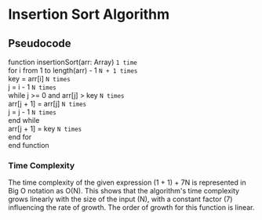 # Insertion Sort Algorithm

## Pseudocode

function insertionSort(arr: Array)        `1 time`   
    for i from 1 to length(arr) - 1       `N + 1 times`   
        key = arr[i]                      `N times`   
        j = i - 1                         `N times`   
        while j >= 0 and arr[j] > key     `N times`   
            arr[j + 1] = arr[j]           `N times`   
            j = j - 1                     `N times`   
        end while   
        arr[j + 1] = key                  `N times`   
    end for   
end function   

### Time Complexity

The time complexity of the given expression (1 + 1) + 7N is represented in Big O notation as O(N). This shows that the algorithm's time complexity grows linearly with the size of the input (N), with a constant factor (7) influencing the rate of growth. The order of growth for this function is linear.
